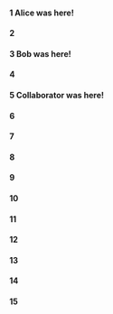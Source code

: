 #### 1 Alice was here!
#### 2
#### 3 Bob was here!
#### 4
#### 5 Collaborator was here!
#### 6
#### 7
#### 8
#### 9
#### 10
#### 11
#### 12
#### 13
#### 14
#### 15